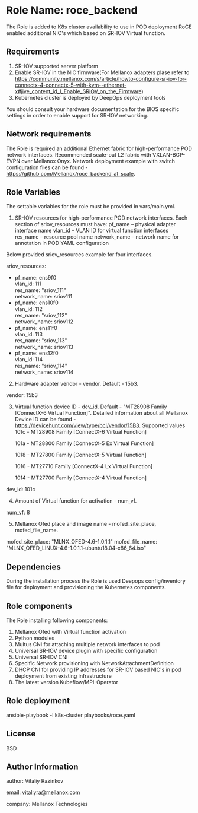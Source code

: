 Role Name: roce_backend
=======================

The Role is added to K8s cluster availability to use in POD deployment RoCE enabled additional NIC's which based on SR-IOV Virtual function.

Requirements
------------
1. SR-IOV supported server platform 
2. Enable SR-IOV in the NIC firmware(For Mellanox adapters plase refer to https://community.mellanox.com/s/article/howto-configure-sr-iov-for-connectx-4-connectx-5-with-kvm--ethernet-x#jive_content_id_I_Enable_SRIOV_on_the_Firmware)
3. Kubernetes cluster is deployed by DeepOps deployment tools 

You should consult your hardware documentation for the BIOS specific settings in order to enable support for SR-IOV networking.

Network requirements
-------------------
The Role is required an additional Ethernet fabric for high-performance POD network interfaces. Recommended scale-out L2 fabric with VXLAN-BGP-EVPN over Mellanox Onyx. Network deployment example with switch configuration files can be found - https://github.com/Mellanox/roce_backend_at_scale. 


Role Variables
--------------

The settable variables for the role must be provided in vars/main.yml.

1. SR-IOV resources for high-performance POD network interfaces.
Each section of sriov_resources must have: 
	pf_name – physical adapter interface name
	vlan_id – VLAN ID for virtual function interfaces
	res_name – resource pool name 
	network_name – network name for annotation in POD YAML configuration 

Below provided sriov_resources example for four interfaces.

sriov_resources:
  - pf_name: ens9f0  
    vlan_id: 111    
    res_name: "sriov_111"    
    network_name: sriov111    
  - pf_name: ens10f0  
    vlan_id: 112    
    res_name: "sriov_112"    
    network_name: sriov112    
  - pf_name: ens11f0  
    vlan_id: 113    
    res_name: "sriov_113"    
    network_name: sriov113    
  - pf_name: ens12f0  
    vlan_id: 114    
    res_name: "sriov_114"    
    network_name: sriov114    

2. Hardware adapter vendor - vendor. Default - 15b3.

vendor: 15b3

3. Virtual function device ID - dev_id. Default - "MT28908 Family [ConnectX-6 Virtual Function]". Detailed information about all Mellanox Device ID can be found - https://devicehunt.com/view/type/pci/vendor/15B3.
Supported values 
    101c - MT28908 Family [ConnectX-6 Virtual Function]
    
    101a - MT28800 Family [ConnectX-5 Ex Virtual Function]
    
    1018 - MT27800 Family [ConnectX-5 Virtual Function]   
    
    1016 - MT27710 Family [ConnectX-4 Lx Virtual Function]
    
    1014 - MT27700 Family [ConnectX-4 Virtual Function]

dev_id: 101c

4. Amount of Virtual function for activation - num_vf.

num_vf: 8

5. Mellanox Ofed place and image name - mofed_site_place, mofed_file_name.

mofed_site_place: "MLNX_OFED-4.6-1.0.1.1"
mofed_file_name: "MLNX_OFED_LINUX-4.6-1.0.1.1-ubuntu18.04-x86_64.iso"


Dependencies
------------

During the installation process the Role is used Deepops config/inventory file for deployment and provisioning the Kubernetes components. 

Role components 
---------------

The Role installing following components:
1. Mellanox Ofed with Virtual function activation
2. Python modules
3. Multus CNI for attaching multiple network interfaces to pod
4. Universal SR-IOV device plugin with specific configuration
5. Universal SR-IOV CNI 
6. Specific Network provisioning with NetworkAttachmentDefinition
7. DHCP CNI for providing IP addresses for SR-IOV based NIC's in pod deployment from existing infrastructure  
8. The latest version Kubeflow/MPI-Operator



Role deployment
---------------

ansible-playbook -l k8s-cluster playbooks/roce.yaml


License
-------

BSD

Author Information
------------------
author: Vitaliy Razinkov

email: vitaliyra@mellanox.com

company: Mellanox Technologies

